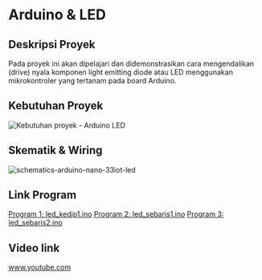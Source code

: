 # Arduino & LED

## Deskripsi Proyek
Pada proyek ini akan dipelajari dan didemonstrasikan cara mengendalikan (drive) nyala komponen light emitting diode atau LED menggunakan mikrokontroler yang tertanam pada board Arduino.

## Kebutuhan Proyek
![Kebutuhan proyek - Arduino   LED](https://user-images.githubusercontent.com/11900221/232988569-ab0490bc-989c-48a1-bfa0-b493c4fe1832.png)

## Skematik & Wiring
![schematics-arduino-nano-33iot-led](https://user-images.githubusercontent.com/11900221/232986811-484db281-6485-4afb-9737-f8154fbf7f80.jpg)

## Link Program
[Program 1: led_kedip1.ino](https://github.com/TaufiqSuyadhi/Belajar-Arduino-Basic/blob/main/1%20-%20Arduino%20-%20Display%20-%20LED/led_kedip1.ino)
[Program 2: led_sebaris1.ino](https://github.com/TaufiqSuyadhi/Belajar-Arduino-Basic/blob/main/1%20-%20Arduino%20-%20Display%20-%20LED/led_sebaris1.ino)
[Program 3: led_sebaris2.ino](https://github.com/TaufiqSuyadhi/Belajar-Arduino-Basic/blob/main/1%20-%20Arduino%20-%20Display%20-%20LED/led_sebaris2.ino)

## Video link
www.youtube.com
